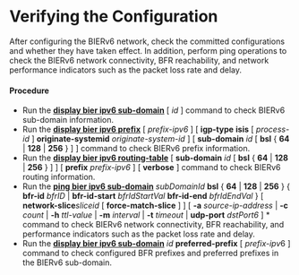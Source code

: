 Verifying the Configuration
===========================

After configuring the BIERv6 network, check the committed configurations and whether they have taken effect. In addition, perform ping operations to check the BIERv6 network connectivity, BFR reachability, and network performance indicators such as the packet loss rate and delay.

#### Procedure

* Run the [**display bier ipv6 sub-domain**](cmdqueryname=display+bier+ipv6+sub-domain) [ *id* ] command to check BIERv6 sub-domain information.
* Run the [**display bier ipv6 prefix**](cmdqueryname=display+bier+ipv6+prefix) [ *prefix-ipv6* ] [ **igp-type** **isis** [ *process-id* ] **originate-systemid** *originate-system-id* ] [ **sub-domain** *id* [ **bsl** { **64** | **128** | **256** } ] ] command to check BIERv6 prefix information.
* Run the [**display bier ipv6 routing-table**](cmdqueryname=display+bier+ipv6+routing-table) [ **sub-domain** *id* [ **bsl** { **64** | **128** | **256** } ] ] [ **prefix** *prefix-ipv6* ] [ **verbose** ] command to check BIERv6 routing information.
* Run the [**ping bier ipv6 sub-domain**](cmdqueryname=ping+bier+ipv6+sub-domain) *subDomainId* **bsl** { **64** | **128** | **256** } { **bfr-id** *bfrID* | **bfr-id-start** *bfrIdStartVal* **bfr-id-end** *bfrIdEndVal* } [ **network-slice***sliceid* [ **force-match-slice** ] ] [ **-a** *source-ip-address* | **-c** *count* | **-h** *ttl-value* | **-m** *interval* | **-t** *timeout* | **udp-port** *dstPort6* ] \* command to check BIERv6 network connectivity, BFR reachability, and performance indicators such as the packet loss rate and delay.
* Run the [**display bier ipv6 sub-domain**](cmdqueryname=display+bier+ipv6+sub-domain+preferred-prefix) *id* **preferred-prefix** [ *prefix-ipv*6 ] command to check configured BFR prefixes and preferred prefixes in the BIERv6 sub-domain.